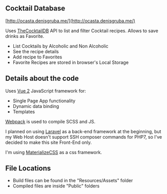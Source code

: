 
## Cocktail Database

[http://ocasta.denisgruba.me/](http://ocasta.denisgruba.me/)

Uses [TheCocktailDB](http://www.thecocktaildb.com/) API to list and filter Cocktail recipes. Allows to save drinks as Favorite.

- List Cocktails by Alcoholic and Non Alcoholic
- See the recipe details
- Add recipe to Favorites
- Favorite Recipes are stored in browser's Local Storage

## Details about the code

Uses [Vue 2](https://vuejs.org/) JavaScript framework for:

- Single Page App functionality
- Dynamic data binding
- Templates

[Webpack](https://webpack.js.org/) is used to compile SCSS and JS.

I planned on using [Laravel](https://laravel.com/) as a back-end framework at the beginning, but my Web Host doesn't support SSH composer commands for PHP7, so I've decided to make this site Front-End only.

I'm using [MaterializeCSS](http://materializecss.com/) as a css framework.

## File Locations

- Build files can be found in the "Resources/Assets" folder
- Compiled files are inside "Public" folders
